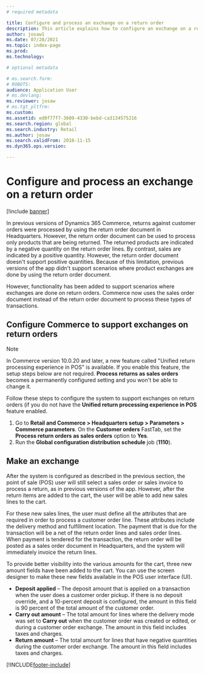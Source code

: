 ```yaml
---
# required metadata

title: Configure and process an exchange on a return order
description: This article explains how to configure an exchange on a return in Dynamics 365 Commerce.
author: josaw1
ms.date: 07/28/2021
ms.topic: index-page
ms.prod: 
ms.technology: 

# optional metadata

# ms.search.form: 
# ROBOTS: 
audience: Application User
# ms.devlang: 
ms.reviewer: josaw
# ms.tgt_pltfrm: 
ms.custom: 
ms.assetid: ed0f77f7-3609-4330-bebd-ca3134575216
ms.search.region: global
ms.search.industry: Retail
ms.author: josaw
ms.search.validFrom: 2018-11-15
ms.dyn365.ops.version: 

---
```

# Configure and process an exchange on a return order

[!include [banner](includes/banner.md)]

In previous versions of Dynamics 365 Commerce, returns against customer orders were processed by using the return order document in Headquarters. However, the return order document can be used to process only products that are being returned. The returned products are indicated by a negative quantity on the return order lines. By contrast, sales are indicated by a positive quantity. However, the return order document doesn't support positive quantities. Because of this limitation, previous versions of the app didn't support scenarios where product exchanges are done by using the return order document.

However, functionality has been added to support scenarios where exchanges are done on return orders. Commerce now uses the sales order document instead of the return order document to process these types of transactions.

## Configure Commerce to support exchanges on return orders

> [!NOTE]
> In Commerce version 10.0.20 and later, a new feature called "Unified return processing experience in POS" is available. If you enable this feature, the setup steps below are not required. **Process returns as sales orders** becomes a permanently configured setting and you won't be able to change it.

Follow these steps to configure the system to support exchanges on return orders (if you do not have the **Unified return processing experience in POS** feature enabled.

1. Go to **Retail and Commerce \> Headquarters setup \> Parameters \> Commerce parameters**. On the **Customer orders** FastTab, set the **Process return orders as sales orders** option to **Yes**.
2. Run the **Global configuration distribution schedule** job (**1110**).

## Make an exchange

After the system is configured as described in the previous section, the point of sale (POS) user will still select a sales order or sales invoice to process a return, as in previous versions of the app. However, after the return items are added to the cart, the user will be able to add new sales lines to the cart.

For these new sales lines, the user must define all the attributes that are required in order to process a customer order line. These attributes include the delivery method and fulfillment location. The payment that is due for the transaction will be a net of the return order lines and sales order lines. When payment is tendered for the transaction, the return order will be posted as a sales order document in Headquarters, and the system will immediately invoice the return lines.

To provide better visibility into the various amounts for the cart, three new amount fields have been added to the cart. You can use the screen designer to make these new fields available in the POS user interface (UI).

- **Deposit applied** – The deposit amount that is applied on a transaction when the user does a customer order pickup. If there is no deposit override, and a 10-percent deposit is configured, the amount in this field is 90 percent of the total amount of the customer order.
- **Carry out amount** – The total amount for lines where the delivery mode was set to **Carry out** when the customer order was created or edited, or during a customer order exchange. The amount in this field includes taxes and charges.
- **Return amount** – The total amount for lines that have negative quantities during the customer order exchange. The amount in this field includes taxes and charges.


[!INCLUDE[footer-include](../includes/footer-banner.md)]
